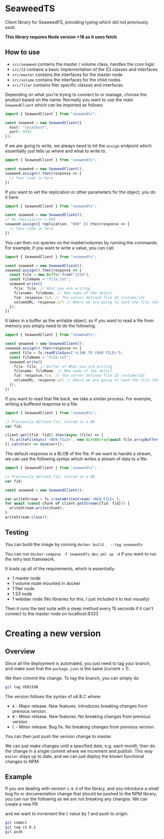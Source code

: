 # SeaweedTS

Client library for SeaweedFS, providing typing which did not previously exist.

**This library requires Node version >18 as it uses fetch**

## How to use

- `src/seaweed` contains the master / volume class, handles the core logic
- `src/S3` contains a basic implementation of the S3 classes and interfaces
- `src/master` contains the interfaces for the master node
- `src/volume` contains the interfaces for the child nodes
- `src/filer` contains filer specific classes and interfaces

Depending on what you're trying to connect to or manage, choose the product based on
the name. Normally you want to use the main `SeaweedClient` which can be imported as
follows:

```ts
import { SeaweedClient } from "seaweedts"; 

const seaweed = new SeaweedClient({
  host: "localhost",
  port: 9333
});
```

If we are going to write, we always need to hit the `assign` endpoint
which essentially just tells us where and what to write to.

```ts
import { SeaweedClient } from "seaweedts"; 

const seaweed = new SeaweedClient();
seaweed.assign().then(response => {
  // Your code in here
})
```

If you want to set the replication or other parameters for the object, you do it here:

```ts
import { SeaweedClient } from "seaweedts"; 

const seaweed = new SeaweedClient();
// No replication = 000
seaweed.assign({ replication: "000" }).then(response => {
  // Your code in here
})
```

You can then run queries on the master/volumes by running the commands. For example,
if you want to write a value, you can call:

```ts
import { SeaweedClient } from "seaweedts"; 

const seaweed = new SeaweedClient();
seaweed.assign().then(response => {
  const file = new Buffer.from("1234");
  const fileName = "file.txt";
  seaweed.write({
    file: file, // What you are writing
    filename: fileName, // New name of the object
    fid: response.fid, // The server defined file ID (volume/id)
    volumeURL: response.url // Where we are going to send the file (defined from the master node)
  });
})
```

It takes in a buffer as the writable object, so if you want to
read a file from memory you simply need to do the following:

```ts
import { SeaweedClient } from "seaweedts"; 

const seaweed = new SeaweedClient();
seaweed.assign().then(response => {
  const file = fs.readFileSync("<LINK TO YOUR FILE>");
  const fileName = "file.txt";
  seaweed.write({
    file: file, // Buffer of What you are writing
    filename: fileName, // New name of the object
    fid: response.fid, // The server defined file ID (volume/id)
    volumeURL: response.url // Where we are going to send the file (defined from the master node)
  });
})
```

If you want to read that file back, we take a similar process. For example,
writing a buffered response to a file:

```ts
import { SeaweedClient } from "seaweedts"; 

// Previously defined fid, stored in a DB
var fid;

client.get({fid: fid}).then(async (file) => {
  fs.writeFileSync(`<NEW_FILE>`, new Uint8Array(await file.arrayBuffer()));
}).catch(err => done(err));
```

The default response is a BLOB of the file. If we want to handle a
stream, we can use the following syntax which writes a stream of
data to a file.

```ts
import { SeaweedClient } from "seaweedts"; 

// Previously defined fid, stored in a DB
var fid;

const seaweed = new SeaweedClient();

var writeStream = fs.createWriteStream(`<NEW_FILE>`);
for await (const chunk of client.getStream({fid: fid})) {
  writeStream.write(chunk);
}
writeStream.close();
```

## Testing

You can build the image by running `docker build . --tag seaweedts`

You can run `docker-compose -f seaweedfs.dev.yml up -d` if you want to run the retry
test framework.

It loads up all of the requirements, which is essentially:

- 1 master node
- 1 volume node mounted in docker
- 1 filer node
- 1 S3 node
- 1 webdav node (No libraries for this, I just included it to test visually)

Then it runs the test suite with a sleep method every 15 seconds if it can't 
connect to the master node on localhost:8333

# Creating a new version

## Overview 

Since all the deployment is automated, you just need to tag your branch, and make sure
that the `package.json` is the same (current + 1).

We then commit the change. To tag the branch, you can simply do 

```sh
git tag VERSION
```

The version follows the syntax of vA.B.C where:

- `A` - Major release. New features. Introduces breaking changes from previous version.
- `B` - Minor release. New features. No breaking changes from previous version.
- `C` - Minor release. Bug fix. No breaking changes from previous version.

You can then just push the version change to master.

We can just make changes until a specified date, e.g. each month, then do the change in
a single commit where we increment and publish. This way `master` stays up to date, and we can
just deploy the known functional changes to NPM.

## Example

If you are dealing with version `1.0.0` of the library, and you introduce a small bug
fix or documentation change that should be pushed to the NPM library, you can run the
following as we are not breaking any changes. We can create a new PR


and we want to increment the `C` value by 1 and push to origin:

```sh
git commit
git tag v1.0.1
git push
```